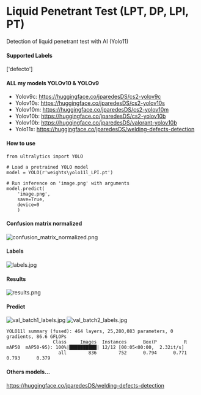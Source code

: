 # Liquid Penetrant Test (LPT, DP, LPI, PT)
Detection of liquid penetrant test with AI (Yolo11)

#### Supported Labels
['defecto']

#### ALL my models YOLOv10 & YOLOv9
- Yolov9c: https://huggingface.co/jparedesDS/cs2-yolov9c
- Yolov10s: https://huggingface.co/jparedesDS/cs2-yolov10s
- Yolov10m: https://huggingface.co/jparedesDS/cs2-yolov10m
- Yolov10b: https://huggingface.co/jparedesDS/cs2-yolov10b
- Yolov10b: https://huggingface.co/jparedesDS/valorant-yolov10b
- Yolo11x: https://huggingface.co/jparedesDS/welding-defects-detection

#### How to use
```
from ultralytics import YOLO

# Load a pretrained YOLO model
model = YOLO(r'weights\yolo11l_LPI.pt')

# Run inference on 'image.png' with arguments
model.predict(
    'image.png',
    save=True,
    device=0
    )
```
#### Confusion matrix normalized
![confusion_matrix_normalized.png](https://cdn-uploads.huggingface.co/production/uploads/62e1c9b42e4cab6e39dafc97/cW-e-XzOwhyTbaNdCHEJc.png)
#### Labels
![labels.jpg](https://cdn-uploads.huggingface.co/production/uploads/62e1c9b42e4cab6e39dafc97/eVEQyEO6ddZVgPW9RdzOu.jpeg)
#### Results
![results.png](https://cdn-uploads.huggingface.co/production/uploads/62e1c9b42e4cab6e39dafc97/xgQm7K5mSHq9cDwDLW8Hz.png)
#### Predict
![val_batch1_labels.jpg](https://cdn-uploads.huggingface.co/production/uploads/62e1c9b42e4cab6e39dafc97/7n8JsgcalT6nAMgpAdB4V.jpeg)
![val_batch2_labels.jpg](https://cdn-uploads.huggingface.co/production/uploads/62e1c9b42e4cab6e39dafc97/81CEGAahhFqSZ7PaW-ai3.jpeg)
```
YOLO11l summary (fused): 464 layers, 25,280,083 parameters, 0 gradients, 86.6 GFLOPs
                 Class     Images  Instances      Box(P          R      mAP50  mAP50-95): 100%|██████████| 12/12 [00:05<00:00,  2.32it/s]
                   all        836        752      0.794      0.771      0.793      0.379
```

#### Others models...
https://huggingface.co/jparedesDS/welding-defects-detection
